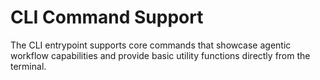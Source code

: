 # CLI Command Support

The CLI entrypoint supports core commands that showcase agentic workflow capabilities and provide basic utility functions directly from the terminal.
